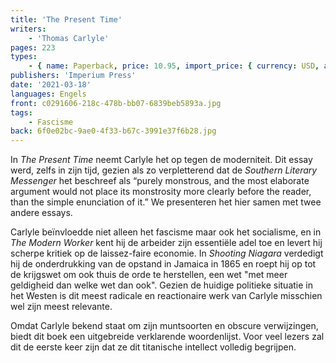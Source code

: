```yaml
---
title: 'The Present Time'
writers:
    - 'Thomas Carlyle'
pages: 223
types:
    - { name: Paperback, price: 10.95, import_price: { currency: USD, amount: 10.2 }, isbn: 978-0-648859-39-0 }
publishers: 'Imperium Press'
date: '2021-03-18'
languages: Engels
front: c0291606-218c-478b-bb07-6839beb5893a.jpg
tags:
    - Fascisme
back: 6f0e02bc-9ae0-4f33-b67c-3991e37f6b28.jpg
---
```


In *The Present Time* neemt Carlyle het op tegen de moderniteit. Dit essay werd, zelfs in zijn tijd, gezien als zo verpletterend dat de *Southern Literary Messenger* het beschreef als “purely monstrous, and the most elaborate argument would not place its monstrosity more clearly before the reader, than the simple enunciation of it.” We presenteren het hier samen met twee andere essays.

Carlyle beïnvloedde niet alleen het fascisme maar ook het socialisme, en in *The Modern Worker* kent hij de arbeider zijn essentiële adel toe en levert hij scherpe kritiek op de laissez-faire economie. In *Shooting Niagara* verdedigt hij de onderdrukking van de opstand in Jamaica in 1865 en roept hij op tot de krijgswet om ook thuis de orde te herstellen, een wet "met meer geldigheid dan welke wet dan ook". Gezien de huidige politieke situatie in het Westen is dit meest radicale en reactionaire werk van Carlyle misschien wel zijn meest relevante.

Omdat Carlyle bekend staat om zijn muntsoorten en obscure verwijzingen, biedt dit boek een uitgebreide verklarende woordenlijst. Voor veel lezers zal dit de eerste keer zijn dat ze dit titanische intellect volledig begrijpen.
